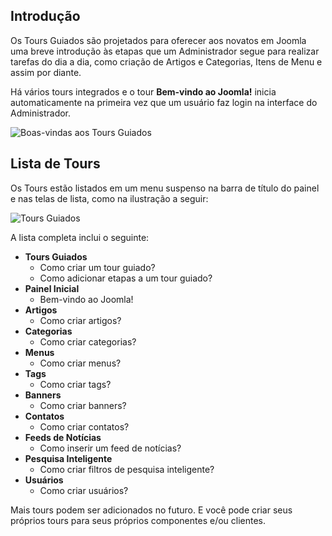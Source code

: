<!-- Filename: jdocmanual?manual=user&heading=help&filename=guided-tours.md / Display title: Passeios Guiados  -->

## Introdução

Os Tours Guiados são projetados para oferecer aos novatos em Joomla uma breve introdução às etapas que um Administrador segue para realizar tarefas do dia a dia, como criação de Artigos e Categorias, Itens de Menu e assim por diante.

Há vários tours integrados e o tour **Bem-vindo ao Joomla!** inicia automaticamente na primeira vez que um usuário faz login na interface do Administrador.

![Boas-vindas aos Tours Guiados](../../../en/images/help/guided-tours-welcome.png "Boas-vindas aos Tours Guiados")

## Lista de Tours

Os Tours estão listados em um menu suspenso na barra de título do painel e nas telas de lista, como na ilustração a seguir:

![Tours Guiados](../../../en/images/help/guided-tours.png "Tours Guiados")

A lista completa inclui o seguinte:

* **Tours Guiados**
    * Como criar um tour guiado?
    * Como adicionar etapas a um tour guiado?
* **Painel Inicial**
    * Bem-vindo ao Joomla!
* **Artigos**
    * Como criar artigos?
* **Categorias**
    * Como criar categorias?
* **Menus**
    * Como criar menus?
* **Tags**
    * Como criar tags?
* **Banners**
    * Como criar banners?
* **Contatos**
    * Como criar contatos?
* **Feeds de Notícias**
    * Como inserir um feed de notícias?
* **Pesquisa Inteligente**
    * Como criar filtros de pesquisa inteligente?
* **Usuários**
    * Como criar usuários?

Mais tours podem ser adicionados no futuro. E você pode criar seus próprios tours para seus próprios componentes e/ou clientes.

